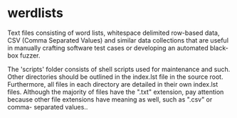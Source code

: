 werdlists
=========

Text files consisting of word lists, whitespace delimited row-based data, CSV
(Comma Separated Values) and similar data collections that are useful in
manually crafting software test cases or developing an automated black-box
fuzzer.

The 'scripts' folder consists of shell scripts used for maintenance and such. 
Other directories should be outlined in the index.lst file in the source root. 
Furthermore, all files in each directory are detailed in their own index.lst
files.  Although the majority of files have the ".txt" extension, pay attention
because other file extensions have meaning as well, such as ".csv" or comma-
separated values..
